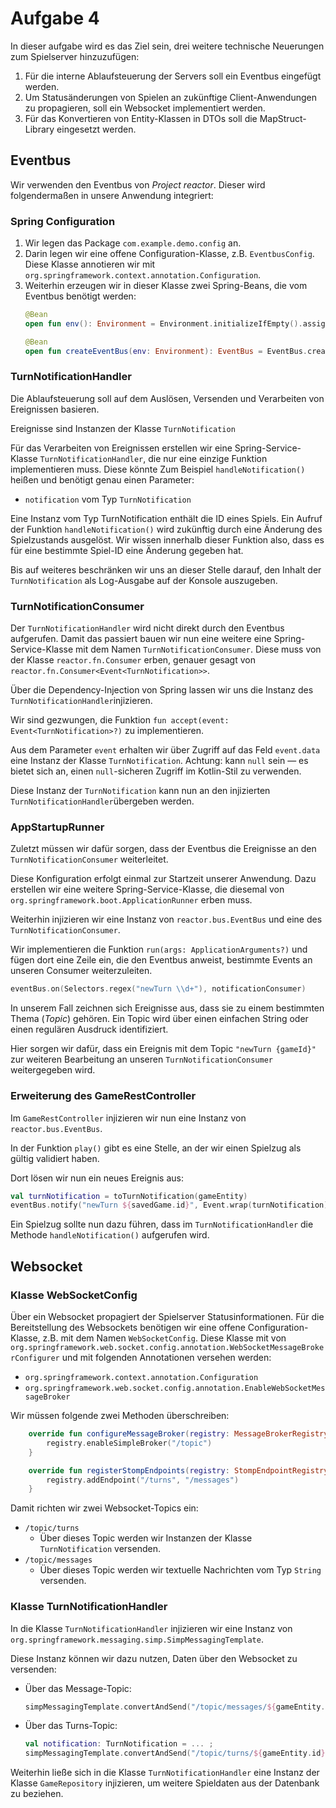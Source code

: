 # Aufgabe 4

In dieser aufgabe wird es das Ziel sein, drei weitere technische Neuerungen zum Spielserver hinzuzufügen:

1. Für die interne Ablaufsteuerung der Servers soll ein Eventbus eingefügt werden.
1. Um Statusänderungen von Spielen an zukünftige Client-Anwendungen zu propagieren, soll ein Websocket implementiert werden.
1. Für das Konvertieren von Entity-Klassen in DTOs soll die MapStruct-Library eingesetzt werden.

## Eventbus

Wir verwenden den Eventbus von _Project reactor_. Dieser wird folgendermaßen in unsere
Anwendung integriert:

### Spring Configuration

1. Wir legen das Package `com.example.demo.config` an.
1. Darin legen wir eine offene Configuration-Klasse, z.B. `EventbusConfig`. Diese Klasse annotieren wir mit
`org.springframework.context.annotation.Configuration`.
1. Weiterhin erzeugen wir in dieser Klasse zwei Spring-Beans, die vom Eventbus benötigt werden:
    ```kotlin
    @Bean
    open fun env(): Environment = Environment.initializeIfEmpty().assignErrorJournal()

    @Bean
    open fun createEventBus(env: Environment): EventBus = EventBus.create(env, Environment.THREAD_POOL)
    ```

### TurnNotificationHandler
Die Ablaufsteuerung soll auf dem Auslösen, Versenden und Verarbeiten von Ereignissen basieren. 

Ereignisse sind Instanzen der Klasse `TurnNotification`

Für das Verarbeiten von Ereignissen erstellen wir eine Spring-Service-Klasse `TurnNotificationHandler`,
die nur eine einzige Funktion implementieren muss. Diese könnte Zum Beispiel `handleNotification()` heißen und
benötigt genau einen Parameter:

- `notification` vom Typ `TurnNotification`

Eine Instanz vom Typ TurnNotification enthält die ID eines Spiels. Ein Aufruf der Funktion `handleNotification()`
wird zukünftig durch eine Änderung des Spielzustands ausgelöst. Wir wissen innerhalb dieser Funktion also,
dass es für eine bestimmte Spiel-ID eine Änderung gegeben hat.

Bis auf weiteres beschränken wir uns an dieser Stelle darauf, den Inhalt der `TurnNotification` als Log-Ausgabe 
auf der Konsole auszugeben.

### TurnNotificationConsumer

Der `TurnNotificationHandler` wird nicht direkt durch den Eventbus aufgerufen. Damit das passiert bauen wir nun 
eine weitere eine Spring-Service-Klasse mit dem Namen `TurnNotificationConsumer`. Diese muss von der Klasse
`reactor.fn.Consumer` erben, genauer gesagt von `reactor.fn.Consumer<Event<TurnNotification>>`.

Über die Dependency-Injection von Spring lassen wir uns die Instanz des `TurnNotificationHandler`injizieren. 

Wir sind gezwungen, die Funktion `fun accept(event: Event<TurnNotification>?)` zu implementieren.

Aus dem Parameter `event` erhalten wir über Zugriff auf das Feld `event.data` eine Instanz der
Klasse `TurnNotification`. Achtung: kann `null` sein &mdash; es bietet sich an, einen `null`-sicheren Zugriff
im Kotlin-Stil zu verwenden.

Diese Instanz der `TurnNotification` kann nun an den injizierten `TurnNotificationHandler`übergeben werden.

### AppStartupRunner
Zuletzt müssen wir dafür sorgen, dass der Eventbus die Ereignisse an den `TurnNotificationConsumer` weiterleitet.

Diese Konfiguration erfolgt einmal zur Startzeit unserer Anwendung. Dazu erstellen wir eine weitere Spring-Service-Klasse,
die diesemal von `org.springframework.boot.ApplicationRunner` erben muss.

Weiterhin injizieren wir eine Instanz von `reactor.bus.EventBus` und eine des `TurnNotificationConsumer`.

Wir implementieren die Funktion `run(args: ApplicationArguments?)` und fügen dort eine Zeile ein,
die den Eventbus anweist, bestimmte Events an unseren Consumer weiterzuleiten.

```kotlin
eventBus.on(Selectors.regex("newTurn \\d+"), notificationConsumer)
```

In unserem Fall zeichnen sich Ereignisse aus, dass sie zu einem bestimmten Thema (_Topic_) gehören. Ein Topic wird über
einen einfachen String oder einen regulären Ausdruck identifiziert.

Hier sorgen wir dafür, dass ein Ereignis mit dem Topic `"newTurn {gameId}"` zur weiteren Bearbeitung an unseren
`TurnNotificationConsumer` weitergegeben wird.

### Erweiterung des GameRestController
Im `GameRestController` injizieren wir nun eine Instanz von `reactor.bus.EventBus`.

In der Funktion `play()` gibt es eine Stelle, an der wir einen Spielzug als gültig validiert haben.

Dort lösen wir nun ein neues Ereignis aus:

```kotlin
val turnNotification = toTurnNotification(gameEntity)
eventBus.notify("newTurn ${savedGame.id}", Event.wrap(turnNotification))
```  

Ein Spielzug sollte nun dazu führen, dass im `TurnNotificationHandler` die Methode `handleNotification()` aufgerufen wird. 

## Websocket

### Klasse WebSocketConfig

Über ein Websocket propagiert der Spielserver Statusinformationen. Für die Bereitstellung des Websockets
benötigen wir eine offene Configuration-Klasse, z.B. mit dem Namen `WebSocketConfig`. Diese Klasse mit von 
`org.springframework.web.socket.config.annotation.WebSocketMessageBrokerConfigurer` und mit folgenden
Annotationen versehen werden:

- `org.springframework.context.annotation.Configuration`
- `org.springframework.web.socket.config.annotation.EnableWebSocketMessageBroker`

Wir müssen folgende zwei Methoden überschreiben:

```kotlin
    override fun configureMessageBroker(registry: MessageBrokerRegistry) {
        registry.enableSimpleBroker("/topic")
    }

    override fun registerStompEndpoints(registry: StompEndpointRegistry) {
        registry.addEndpoint("/turns", "/messages")
    }
```

Damit richten wir zwei Websocket-Topics ein:
- `/topic/turns`
  - Über dieses Topic werden wir Instanzen der Klasse `TurnNotification` versenden.
- `/topic/messages`
  - Über dieses Topic werden wir textuelle Nachrichten vom Typ `String` versenden.
  
  
### Klasse TurnNotificationHandler

In die Klasse `TurnNotificationHandler` injizieren wir eine Instanz von `org.springframework.messaging.simp.SimpMessagingTemplate`.

Diese Instanz können wir dazu nutzen, Daten über den Websocket zu versenden:

- Über das Message-Topic:
  ```kotlin
  simpMessagingTemplate.convertAndSend("/topic/messages/${gameEntity.id}", com.example.demo.common.model.Message(text))
  ```
- Über das Turns-Topic:
  ```kotlin
  val notification: TurnNotification = ... ; 
  simpMessagingTemplate.convertAndSend("/topic/turns/${gameEntity.id}", notification))
  ```
  
Weiterhin ließe sich in die Klasse `TurnNotificationHandler` eine Instanz der Klasse `GameRepository` injizieren, um weitere
Spieldaten aus der Datenbank zu beziehen.